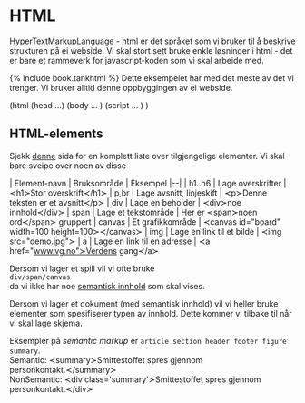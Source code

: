 # HTML

HyperTextMarkupLanguage - html er det språket som vi bruker til å beskrive strukturen på ei webside. Vi skal stort sett bruke enkle løsninger i html - det er bare et rammeverk for javascript-koden som vi skal arbeide med.

{% include book.tankhtml %}
Dette eksempelet har med det meste av det vi trenger. Vi bruker alltid denne oppbyggingen av ei webside. 

(html (head ...) (body ... ) (script ... ) )

## HTML-elements
Sjekk [denne](https://developer.mozilla.org/en/docs/Web/HTML/Element) sida for en komplett liste over tilgjengelige elementer.
Vi skal bare sveipe over noen av disse

| Element-navn | Bruksområde | Eksempel
|--|
| h1..h6 | Lage overskrifter | ≺h1≻Stor overskrift≺/h1≻
| p,br | Lage avsnitt, linjeskift | ≺p≻Denne teksten er et avsnitt≺/p≻
| div | Lage en beholder | ≺div≻noe innhold≺/div≻
| span | Lage et tekstområde | Her er ≺span≻noen ord≺/span≻ gruppert
| canvas | Et grafikkområde | ≺canvas id="board" width=100 height=100≻≺/canvas≻
| img | Lage en link til et bilde | ≺img src="demo.jpg"≻
| a  | Lage en link til en adresse | ≺a href="www.vg.no"≻Verdens gang≺/a≻

Dersom vi lager et spill vil vi ofte bruke  
`div/span/canvas`  
da vi ikke har noe [semantisk innhold](https://en.wikipedia.org/wiki/Semantic_HTML) som skal vises.

Dersom vi lager et dokument (med semantisk innhold) vil vi heller bruke elementer som spesifiserer typen av innhold. Dette kommer vi tilbake til når vi skal lage skjema.

Eksempler på *semantic markup* er `article section header footer figure summary`.  
Semantic: ≺summary≻Smittestoffet spres gjennom personkontakt.≺/summary≻  
NonSemantic: ≺div class='summary'≻Smittestoffet spres gjennom personkontakt.≺/div≻






